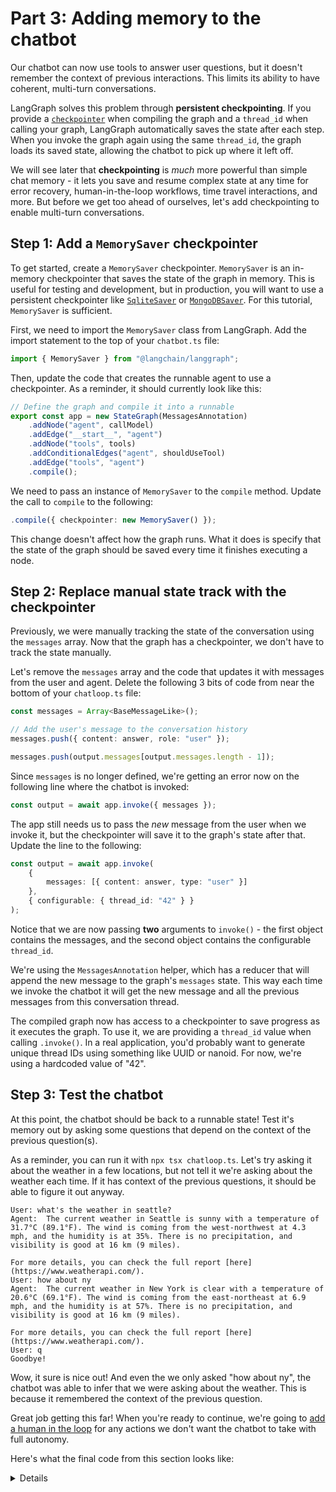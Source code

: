 # Part 3: Adding memory to the chatbot

Our chatbot can now use tools to answer user questions, but it doesn't remember the context of previous interactions. This limits its ability to have coherent, multi-turn conversations.

LangGraph solves this problem through **persistent checkpointing**. If you provide a [`checkpointer`](https://langchain-ai.github.io/langgraphjs/concepts/low_level/#checkpointer) when compiling the graph and a `thread_id` when calling your graph, LangGraph automatically saves the state after each step. When you invoke the graph again using the same `thread_id`, the graph loads its saved state, allowing the chatbot to pick up where it left off.

We will see later that **checkpointing** is _much_ more powerful than simple chat memory - it lets you save and resume complex state at any time for error recovery, human-in-the-loop workflows, time travel interactions, and more. But before we get too ahead of ourselves, let's add checkpointing to enable multi-turn conversations.

## Step 1: Add a `MemorySaver` checkpointer

To get started, create a `MemorySaver` checkpointer. `MemorySaver` is an in-memory checkpointer that saves the state of the graph in memory. This is useful for testing and development, but in production, you will want to use a persistent checkpointer like [`SqliteSaver`](https://langchain-ai.github.io/langgraphjs/reference/classes/checkpoint_sqlite.SqliteSaver.html) or [`MongoDBSaver`](https://langchain-ai.github.io/langgraphjs/reference/classes/checkpoint_mongodb.MongoDBSaver.html). For this tutorial, `MemorySaver` is sufficient.

First, we need to import the `MemorySaver` class from LangGraph. Add the import statement to the top of your `chatbot.ts` file:

```ts
import { MemorySaver } from "@langchain/langgraph";
```

Then, update the code that creates the runnable agent to use a checkpointer. As a reminder, it should currently look like this:

```ts
// Define the graph and compile it into a runnable
export const app = new StateGraph(MessagesAnnotation)
	.addNode("agent", callModel)
	.addEdge("__start__", "agent")
	.addNode("tools", tools)
	.addConditionalEdges("agent", shouldUseTool)
	.addEdge("tools", "agent")
	.compile();
```

We need to pass an instance of `MemorySaver` to the `compile` method. Update the call to `compile` to the following:

```ts
.compile({ checkpointer: new MemorySaver() });
```

This change doesn't affect how the graph runs. What it does is specify that the state of the graph should be saved every time it finishes executing a node.

## Step 2: Replace manual state track with the checkpointer

Previously, we were manually tracking the state of the conversation using the `messages` array. Now that the graph has a checkpointer, we don't have to track the state manually.

Let's remove the `messages` array and the code that updates it with messages from the user and agent. Delete the following 3 bits of code from near the bottom of your `chatloop.ts` file:

```ts
const messages = Array<BaseMessageLike>();

// Add the user's message to the conversation history
messages.push({ content: answer, role: "user" });

messages.push(output.messages[output.messages.length - 1]);
```

Since `messages` is no longer defined, we're getting an error now on the following line where the chatbot is invoked:

```ts
const output = await app.invoke({ messages });
```

The app still needs us to pass the _new_ message from the user when we invoke it, but the checkpointer will save it to the graph's state after that. Update the line to the following:

```ts
const output = await app.invoke(
	{
		messages: [{ content: answer, type: "user" }]
	},
	{ configurable: { thread_id: "42" } }
);
```

Notice that we are now passing **two** arguments to `invoke()` - the first object contains the messages, and the second object contains the configurable `thread_id`.

We're using the `MessagesAnnotation` helper, which has a reducer that will append the new message to the graph's `messages` state. This way each time we invoke the chatbot it will get the new message and all the previous messages from this conversation thread.

The compiled graph now has access to a checkpointer to save progress as it executes the graph. To use it, we are providing a `thread_id` value when calling `.invoke()`. In a real application, you'd probably want to generate unique thread IDs using something like UUID or nanoid. For now, we're using a hardcoded value of "42".

## Step 3: Test the chatbot

At this point, the chatbot should be back to a runnable state! Test it's memory out by asking some questions that depend on the context of the previous question(s).

As a reminder, you can run it with `npx tsx chatloop.ts`. Let's try asking it about the weather in a few locations, but not tell it we're asking about the weather each time. If it has context of the previous questions, it should be able to figure it out anyway.

```
User: what's the weather in seattle?
Agent:  The current weather in Seattle is sunny with a temperature of 31.7°C (89.1°F). The wind is coming from the west-northwest at 4.3 mph, and the humidity is at 35%. There is no precipitation, and visibility is good at 16 km (9 miles).

For more details, you can check the full report [here](https://www.weatherapi.com/).
User: how about ny
Agent:  The current weather in New York is clear with a temperature of 20.6°C (69.1°F). The wind is coming from the east-northeast at 6.9 mph, and the humidity is at 57%. There is no precipitation, and visibility is good at 16 km (9 miles).

For more details, you can check the full report [here](https://www.weatherapi.com/).
User: q
Goodbye!
```

Wow, it sure is nice out! And even the we only asked "how about ny", the chatbot was able to infer that we were asking about the weather. This is because it remembered the context of the previous question.

Great job getting this far! When you're ready to continue, we're going to [add a human in the loop](/first-agent/4-human-loop.md) for any actions we don't want the chatbot to take with full autonomy.

Here's what the final code from this section looks like:

<details>
```ts
// chatbot.ts
import { ChatAnthropic } from "@langchain/anthropic";
import { ToolNode } from "@langchain/langgraph/prebuilt";
import { StateGraph, MessagesAnnotation } from "@langchain/langgraph";
import { TavilySearchResults } from "@langchain/community/tools/tavily_search";
import { MemorySaver } from "@langchain/langgraph";
import type { AIMessage } from "@langchain/core/messages";

// read the environment variables from .env
import "dotenv/config";

const searchTool = new TavilySearchResults({ maxResults: 3 });
const tools = new ToolNode([searchTool]);

// Create a model and give it access to the tools
const model = new ChatAnthropic({
  model: "claude-3-5-sonnet-20240620",
  temperature: 0,
}).bindTools(tools);

// Define the function that calls the model
async function callModel(state: typeof MessagesAnnotation.State) {
  const messages = state.messages;

  const response = await model.invoke(messages);

  return { messages: response };
}

function shouldUseTool(state: typeof MessagesAnnotation.State) {
  const lastMessage: AIMessage = state.messages[state.messages.length - 1];

  // If the LLM makes a tool call, then we route to the "tools" node
  if (lastMessage.tool_calls?.length) {
    return "tools";
  }
  // Otherwise, we stop (reply to the user) using the special "__end__" node
  return "__end__";
}

// Define the graph and compile it into a runnable
const app = new StateGraph(MessagesAnnotation)
  .addNode("agent", callModel)
  .addEdge("__start__", "agent")
  .addNode("tools", tools)
  .addConditionalEdges("agent", shouldUseTool)
  .addEdge("tools", "agent")
  .compile({ checkpointer: new MemorySaver() });
```
</details>
<details>
```ts
// chatloop.ts
import { app } from "./chatbot.ts";

// Create a command line interface to interact with the chat bot

// We'll use these helpers to read from the standard input in the command line
import * as readline from "node:readline/promises";
import { stdin as input, stdout as output } from "node:process";

async function chatLoop() {
    const lineReader = readline.createInterface({ input, output });

    console.log("Type 'exit' or 'quit' to quit");

    while (true) {
      const answer = await lineReader.question("User: ");
      if (["exit", "quit", "q"].includes(answer.toLowerCase())) {
        console.log("Goodbye!");
        lineReader.close();
        break;
      }

      // Run the chatbot with the user's input, using the same thread_id each time.
      const output = await app.invoke(
        {
          messages: [{ content: answer, role: "user" }],
        },
        { configurable: { thread_id: "42" } },
      );

      console.log("Agent: ", output.messages[output.messages.length - 1].content);
    }
}
chatLoop().catch(console.error);
```
</details>
